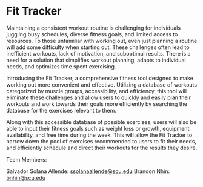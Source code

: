 # Fit Tracker
Maintaining a consistent workout routine is challenging for individuals juggling busy schedules, diverse fitness goals, and limited access to resources. To those unfamiliar with working out, even just planning a routine will add some difficulty when starting out. These challenges often lead to inefficient workouts, lack of motivation, and suboptimal results. There is a need for a solution that simplifies workout planning, adapts to individual needs, and optimizes time spent exercising.

Introducing the Fit Tracker, a comprehensive fitness tool designed to make working out more convenient and effective. Utilizing a database of workouts categorized by muscle groups, accessibility, and efficiency, this tool will eliminate these challenges and allow users to quickly and easily plan their workouts and work towards their goals more efficiently by searching the database for the exercises relevant to them.

Along with this accessible database of possible exercises, users will also be able to input their fitness goals such as weight loss or growth, equipment availability, and free time during the week. This will allow the Fit Tracker to narrow down the pool of exercises recommended to users to fit their needs, and efficiently schedule and direct their workouts for the results they desire.


Team Members:

Salvador Solana Allende: ssolanaallende@scu.edu
Brandon Nhin: bnhin@scu.edu
